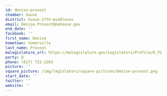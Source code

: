 ```yaml
---
id: denise-provost
chamber: house
district: house-27th-middlesex
email: Denise.Provost@mahouse.gov
end_date: ''
facebook: ''
first_name: Denise
hometown: Somerville
last_name: Provost
malegislature_url: https://malegislature.gov/Legislators/Profile/D_P1
party: D
phone: (617) 722-2263
picture: ''
square_picture: /img/legislators/square-pictures/denise-provost.png
start_date: ''
twitter: ''
website: ''
---
```

